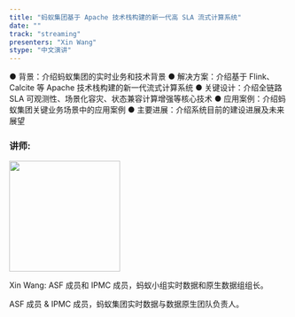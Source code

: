 ```yaml
---
title: "蚂蚁集团基于 Apache 技术栈构建的新一代高 SLA 流式计算系统"
date: ""
track: "streaming"
presenters: "Xin Wang"
stype: "中文演讲"
---
```



● 背景：介绍蚂蚁集团的实时业务和技术背景
● 解决方案：介绍基于 Flink、Calcite 等 Apache 技术栈构建的新一代流式计算系统
● 关键设计：介绍全链路 SLA 可观测性、场景化容灾、状态兼容计算增强等核心技术
● 应用案例：介绍蚂蚁集团关键业务场景中的应用案例
● 主要进展：介绍系统目前的建设进展及未来展望

### 讲师:

<img src="https://sessionize.com/image/3431-400o400o1-W4FtSbysmF3yQTCTtNkpiH.jpg" width="200" /><br/>

Xin Wang: ASF 成员和 IPMC 成员，蚂蚁小组实时数据和原生数据组组长。

ASF 成员 & IPMC 成员，蚂蚁集团实时数据与数据原生团队负责人。